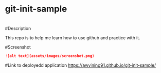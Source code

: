 # git-init-sample
# <Git-Practice>

#Description

This repo is to help me learn how to use github and practice with it.

#Screenshot
```md
![alt text](assets/images/screenshot.png)
```


#Link to deployedd application
https://awvining91.github.io/git-init-sample/
